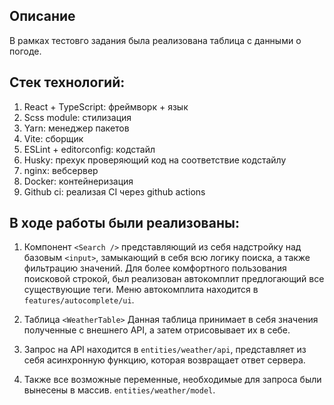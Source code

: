 ## Описание
В рамках тестовго задания была реализована таблица с данными о погоде.

## Стек технологий:
1. React + TypeScript: фреймворк + язык
2. Scss module: стилизация
3. Yarn: менеджер пакетов
4. Vite: сборщик
5. ESLint + editorconfig: кодстайл
6. Husky: прехук проверяющий код на соответствие кодстайлу
7. nginx: вебсервер
8. Docker: контейнеризация
9. Github ci: реализая CI через github actions

## В ходе работы были реализованы:
1. Компонент `<Search />` представляющий из себя надстройку над базовым `<input>`, замыкающий в себя всю логику поиска, а также фильтрацию значений.
Для более комфортного пользования поисковой строкой, был реализован автокомплит предлогающий все существующие теги.
Меню автокомплита находится в `features/autocomplete/ui`.

2. Таблица `<WeatherTable>`
Данная таблица принимает в себя значения полученные с внешнего API, а затем отрисовывает их в себе.

3. Запрос на API находится в `entities/weather/api`, представляет из себя асинхронную функцию, которая возвращает ответ сервера.

4. Также все возможные переменные, необходимые для запроса были вынесены в массив. `entities/weather/model`.